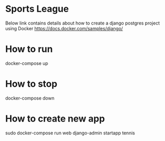 # Sports League
Below link contains details about how to create a django postgres project using Docker
https://docs.docker.com/samples/django/

# How to run
docker-compose up

# How to stop
docker-compose down

# How to create new app
sudo docker-compose run web django-admin startapp tennis